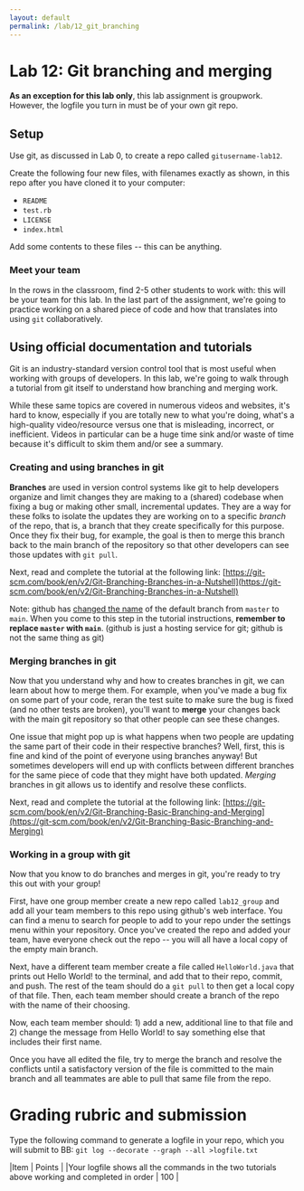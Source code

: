 ```yaml
---
layout: default
permalink: /lab/12_git_branching
---
```


# Lab 12: Git branching and merging

**As an exception for this lab only**, this lab assignment is groupwork. However, the logfile you turn in must be of your own git repo.

## Setup

Use git, as discussed in Lab 0, to create a repo called `gitusername-lab12`. 

Create the following four new files, with filenames exactly as shown, in this repo after you have cloned it to your computer:

* `README` 
* `test.rb` 
* `LICENSE`
* `index.html`

Add some contents to these files -- this can be anything.

### Meet your team

In the rows in the classroom, find 2-5 other students to work with: this will be your team for this lab. In the last part of the assignment, we're going to practice working on a shared piece of code and how that translates into using `git` collaboratively.

## Using official documentation and tutorials

Git is an industry-standard version control tool that is most useful when working with groups of developers. In this lab, we're going to walk through a tutorial from git itself to understand how branching and merging work.

While these same topics are covered in numerous videos and websites, it's hard to know, especially if you are totally new to what you're doing, what's a high-quality video/resource versus one that is misleading, incorrect, or inefficient. Videos in particular can be a huge time sink and/or waste of time because it's difficult to skim them and/or see a summary.

### Creating and using branches in git

**Branches** are used in version control systems like git to help developers organize and limit changes they are making to a (shared) codebase when fixing a bug or making other small, incremental updates. They are a way for these folks to isolate the updates they are working on to a specific *branch* of the repo, that is, a branch that they create specifically for this purpose. Once they fix their bug, for example, the goal is then to merge this branch back to the main branch of the repository so that other developers can see those updates with `git pull`.

Next, read and complete the tutorial at the following link: [https://git-scm.com/book/en/v2/Git-Branching-Branches-in-a-Nutshell](https://git-scm.com/book/en/v2/Git-Branching-Branches-in-a-Nutshell)

Note: github has [changed the name](https://github.com/github/renaming) of the default branch from `master` to `main`. When you come to this step in the tutorial instructions, **remember to replace `master` with `main`**. (github is just a hosting service for git; github is not the same thing as git)

### Merging branches in git

Now that you understand why and how to creates branches in git, we can learn about how to merge them. For example, when you've made a bug fix on some part of your code, reran the test suite to make sure the bug is fixed (and no other tests are broken), you'll want to **merge** your changes back with the main git repository so that other people can see these changes.

One issue that might pop up is what happens when two people are updating the same part of their code in their respective branches? Well, first, this is fine and kind of the point of everyone using branches anyway! But sometimes developers will end up with conflicts between different branches for the same piece of code that they might have both updated. *Merging* branches in git allows us to identify and resolve these conflicts.

Next, read and complete the tutorial at the following link: [https://git-scm.com/book/en/v2/Git-Branching-Basic-Branching-and-Merging](https://git-scm.com/book/en/v2/Git-Branching-Basic-Branching-and-Merging)

### Working in a group with git

Now that you know to do branches and merges in git, you're ready to try this out with your group!

First, have one group member create a new repo called `lab12_group` and add all your team members to this repo using github's web interface. You can find a menu to search for people to add to your repo under the settings menu within your repository. Once you've created the repo and added your team, have everyone check out the repo -- you will all have a local copy of the empty main branch.

Next, have a different team member create a file called `HelloWorld.java` that prints out Hello World! to the terminal, and add that to their repo, commit, and push. The rest of the team should do a `git pull` to then get a local copy of that file. Then, each team member should create a branch of the repo with the name of their choosing.

Now, each team member should: 1) add a new, additional line to that file and 2) change the message from Hello World! to say something else that includes their first name. 

Once you have all edited the file, try to merge the branch and resolve the conflicts until a satisfactory version of the file is committed to the main branch and all teammates are able to pull that same file from the repo.

# Grading rubric and submission

Type the following command to generate a logfile in your repo, which you will submit to BB:
`git log --decorate --graph --all >logfile.txt`


|Item | Points |
|Your logfile shows all the commands in the two tutorials above working and completed in order | 100 |



